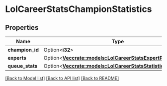 # LolCareerStatsChampionStatistics

## Properties

Name | Type | Description | Notes
------------ | ------------- | ------------- | -------------
**champion_id** | Option<**i32**> |  | [optional]
**experts** | Option<[**Vec<crate::models::LolCareerStatsExpertPlayer>**](LolCareerStatsExpertPlayer.md)> |  | [optional]
**queue_stats** | Option<[**Vec<crate::models::LolCareerStatsStatisticsByQueue>**](LolCareerStatsStatisticsByQueue.md)> |  | [optional]

[[Back to Model list]](../README.md#documentation-for-models) [[Back to API list]](../README.md#documentation-for-api-endpoints) [[Back to README]](../README.md)



